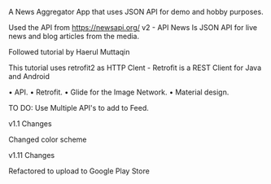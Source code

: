 A News Aggregator App that uses JSON API for demo and hobby purposes.

Used the API from https://newsapi.org/ v2 - API News Is JSON API for live news and blog articles from the media.

Followed tutorial by Haerul Muttaqin

This tutorial uses retrofit2 as HTTP Clent - Retrofit is a REST Client for Java and Android

• API. • Retrofit. • Glide for the Image Network. • Material design.

TO DO: Use Multiple API's to add to Feed.


v1.1 Changes

Changed color scheme

v1.11 Changes

Refactored to upload to Google Play Store
